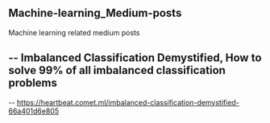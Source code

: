 ##  Machine-learning_Medium-posts
Machine learning related medium posts

## -- Imbalanced Classification Demystified, How to solve 99% of all imbalanced classification problems
--  https://heartbeat.comet.ml/imbalanced-classification-demystified-66a401d6e805
